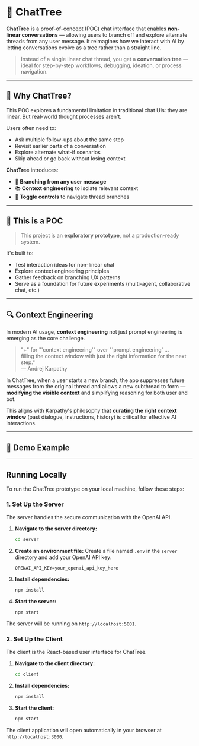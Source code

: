 # 🌳 ChatTree

**ChatTree** is a proof-of-concept (POC) chat interface that enables **non-linear conversations** — allowing users to branch off and explore alternate threads from any user message. It reimagines how we interact with AI by letting conversations evolve as a tree rather than a straight line.

> Instead of a single linear chat thread, you get a **conversation tree** — ideal for step-by-step workflows, debugging, ideation, or process navigation.

---

## 🧠 Why ChatTree?

This POC explores a fundamental limitation in traditional chat UIs: they are linear. But real-world thought processes aren't.

Users often need to:
- Ask multiple follow-ups about the same step
- Revisit earlier parts of a conversation
- Explore alternate what-if scenarios  
- Skip ahead or go back without losing context

**ChatTree** introduces:
- 📍 **Branching from any user message**
- 📚 **Context engineering** to isolate relevant context
- 🔄 **Toggle controls** to navigate thread branches

---

## 🧪 This is a POC

> This project is an **exploratory prototype**, not a production-ready system.

It's built to:
- Test interaction ideas for non-linear chat
- Explore context engineering principles
- Gather feedback on branching UX patterns
- Serve as a foundation for future experiments (multi-agent, collaborative chat, etc.)

---

## 🔍 Context Engineering

In modern AI usage, **context engineering** not just prompt engineering is emerging as the core challenge.

> "+" for "'context engineering'" over "'prompt engineering' ...  
> filling the context window with just the right information for the next step."  
> — Andrej Karpathy

In ChatTree, when a user starts a new branch, the app suppresses future messages from the original thread and allows a new subthread to form — **modifying the visible context** and simplifying reasoning for both user and bot.

This aligns with Karpathy's philosophy that **curating the right context window** (past dialogue, instructions, history) is critical for effective AI interactions.

---

## 📸 Demo Example

<Add gif>

---

## Running Locally

To run the ChatTree prototype on your local machine, follow these steps:

### 1. Set Up the Server

The server handles the secure communication with the OpenAI API.

1.  **Navigate to the server directory:**
    ```bash
    cd server
    ```
2.  **Create an environment file:** Create a file named `.env` in the `server` directory and add your OpenAI API key:
    ```
    OPENAI_API_KEY=your_openai_api_key_here
    ```
3.  **Install dependencies:**
    ```bash
    npm install
    ```
4.  **Start the server:**
    ```bash
    npm start
    ```
The server will be running on `http://localhost:5001`.

### 2. Set Up the Client

The client is the React-based user interface for ChatTree.

1.  **Navigate to the client directory:**
    ```bash
    cd client
    ```
2.  **Install dependencies:**
    ```bash
    npm install
    ```
3.  **Start the client:**
    ```bash
    npm start
    ```

The client application will open automatically in your browser at `http://localhost:3000`.